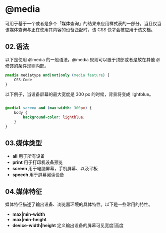 # @media

可用于基于一个或者是多个「媒体查询」的结果来应用样式表的一部分。当且仅当该媒体查询与正在使用其内容的设备匹配时，该 CSS 快才会被应用于该文档。

## 02.语法

以下是使用 @media 的一般语法，@media 规则可以置于顶部或者是放在其他 @ 修饰的条件规则内部。

```css
@media mediatype and|not|only (media feature) {
    CSS-Code
}
```

以下例子，当设备屏幕的最大宽度是 300 px 的时候，背景将变成 lightblue。

```css

@medial screen and (max-width: 300px) {
    body {
        background-color: lightblue;
    }
}
```

## 03.媒体类型

- **all**	用于所有设备
- **print**    用于打印机设备预览
- **screen**   用于电脑屏幕，手机屏幕、以及平板
- **speech**   用于屏幕阅读设备

## 04.媒体特征

媒体特征描述了输出设备、浏览器环境的具体特性。以下是一些常用的特性。

- **max|min-width**
- **max|min-height**
- **device-width|height**    定义输出设备的屏幕可见宽度|高度

